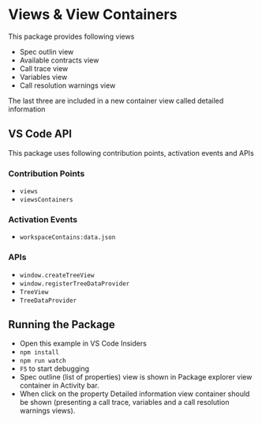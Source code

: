 # Views & View Containers

This package provides following views

- Spec outlin view
- Available contracts view
- Call trace view
- Variables view
- Call resolution warnings view

The last three are included in a new container view called detailed information


## VS Code API

This package uses following contribution points, activation events and APIs

### Contribution Points

- `views`
- `viewsContainers`

### Activation Events

- `workspaceContains:data.json`

### APIs

- `window.createTreeView`
- `window.registerTreeDataProvider`
- `TreeView`
- `TreeDataProvider`



## Running the Package

- Open this example in VS Code Insiders
- `npm install`
- `npm run watch`
- `F5` to start debugging
- Spec outline (list of properties) view is shown in Package explorer view container in Activity bar.
- When click on the property Detailed information view container should be shown (presenting a call trace, variables and a call resolution warnings views).
